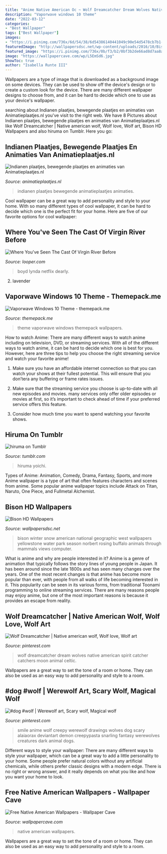 ```yaml
---
title: "Anime Native American Oc ~ Wolf Dreamcatcher Dream Wolves Native American Spirit Catcher Catchers Moon Animal Celtic"
description: "Vaporwave windows 10 theme"
date: "2022-03-12"
categories:
- "Best Wallpaper"
tags: ["Best Wallpaper"]
images:
- "https://i.pinimg.com/736x/6d/54/38/6d54386140441049c90e54d5478cb7b1--creepypasta-werewolf.jpg"
featuredImage: "http://wallpapersdsc.net/wp-content/uploads/2016/10/Bison-HD.jpg"
featured_image: "https://i.pinimg.com/736x/0b/f3/b2/0bf3b2de66ad8d7aa8a944091f1aa94b--wolf-dreamcatcher-wolf-spirit.jpg"
image: "https://wallpapercave.com/wp/L5EmSd6.jpg"
ShowToc: true
author: "Isabella Runte III"
---
```



Wallpapers are a type of image that is downloaded as a background image on some devices. They can be used to show off the device's design or to create a custom look for the device. There are many different wallpaper designs to choose from, and it can be hard to decide which one to use as your device's wallpaper.

	

		
searching about Indianen plaatjes, bewegende plaatjes en animaties van Animatieplaatjes.nl you've visit to the right web. We have 8 Pictures about Indianen plaatjes, bewegende plaatjes en animaties van Animatieplaatjes.nl like Wolf Dreamcatcher | Native american wolf, Wolf love, Wolf art, Bison HD Wallpapers and also hiruma on Tumblr. Here you go:
		
    
## Indianen Plaatjes, Bewegende Plaatjes En Animaties Van Animatieplaatjes.nl

<img loading=lazy src="http://www.animatieplaatjes.nl/plaatjesI/indianen28.gif" onerror="this.onerror=null;this.src='https://tse2.mm.bing.net/th?id=OIP.5S0bkfR2lJ0yFzElvEQT8gHaFj&amp;pid=15.1';" alt="Indianen plaatjes, bewegende plaatjes en animaties van Animatieplaatjes.nl">

_Source: animatieplaatjes.nl_

>indianen plaatjes bewegende animatieplaatjes animaties. 

	

Cool wallpaper can be a great way to add personality and style to your home. With so many different types of cool wallpaper, it can be hard to decide which one is the perfect fit for your home. Here are five of our favorite options for cool wallpaper: 

    
## Where You&#039;ve Seen The Cast Of Virgin River Before

<img loading=lazy src="https://www.looper.com/img/gallery/where-youve-seen-the-cast-of-virgin-river-before/lynda-boyd-played-the-dearly-departed-lily-1626582084.jpg" onerror="this.onerror=null;this.src='https://tse3.mm.bing.net/th?id=OIP.jRK_wecOigd-FtBOTHMZuAHaEK&amp;pid=15.1';" alt="Where You&#039;ve Seen The Cast Of Virgin River Before">

_Source: looper.com_

>boyd lynda netflix dearly. 

	

2. lavender 

    
## Vaporwave Windows 10 Theme - Themepack.me

<img loading=lazy src="https://themepack.me/i/c/749x468/media/g/1847/vaporwave-theme-tv5.jpg" onerror="this.onerror=null;this.src='https://tse2.mm.bing.net/th?id=OIP.0vFlknc3wloAskM_8yarNwHaEo&amp;pid=15.1';" alt="Vaporwave Windows 10 Theme - themepack.me">

_Source: themepack.me_

>theme vaporwave windows themepack wallpapers. 

	

How to watch Anime: There are many different ways to watch anime including on television, DVD, or streaming services.
With all of the different ways to watch anime, it can be hard to decide which one is best for you. However, here are three tips to help you choose the right streaming service and watch your favorite anime!
1. Make sure you have an affordable internet connection so that you can watch your shows at their fullest potential. This will ensure that you don’tera any buffering or frame rates issues.

2. Make sure that the streaming service you choose is up-to-date with all new episodes and movies. many services only offer older episodes or movies at first, so it’s important to check ahead of time if your preferred service offers this feature.

3. Consider how much time you want to spend watching your favorite shows.

    
## Hiruma On Tumblr

<img loading=lazy src="https://66.media.tumblr.com/fbb647afeb1d3a38fa1eff9233780fa0/tumblr_mgi4zg2ISY1s06vq1o1_500.jpg" onerror="this.onerror=null;this.src='https://tse3.mm.bing.net/th?id=OIP.ny4a1Domw5JpRHs3Xi_gWwHaK2&amp;pid=15.1';" alt="hiruma on Tumblr">

_Source: tumblr.com_

>hiruma yoichi. 

	

Types of Anime: Animation, Comedy, Drama, Fantasy, Sports, and more
Anime wallpaper is a type of art that often features characters and scenes from anime. Some popular anime wallpaper topics include Attack on Titan, Naruto, One Piece, and Fullmetal Alchemist.

    
## Bison HD Wallpapers

<img loading=lazy src="http://wallpapersdsc.net/wp-content/uploads/2016/10/Bison-HD.jpg" onerror="this.onerror=null;this.src='https://tse3.mm.bing.net/th?id=OIP.qZz7Y7b7ry1JuuCZ9rp-aQHaFj&amp;pid=15.1';" alt="Bison HD Wallpapers">

_Source: wallpapersdsc.net_

>bison winter snow american national geographic west wallpapers yellowstone water park season norbert rosing buffalo animals through mammals views computer. 

	

What is anime and why are people interested in it?
Anime is a genre of animation that typically follows the story lines of young people in Japan. It has been around since the late 1800s and has seen many changes over the years. One of the most recent changes is that anime has become more popular than ever, with people from all walks of life becoming interested in it. This popularity can be seen in its various forms, from traditional Toonami programming to online streaming services. There are many reasons people may enjoy anime, but one of the most important reasons is because it provides an escape from reality.

    
## Wolf Dreamcatcher | Native American Wolf, Wolf Love, Wolf Art

<img loading=lazy src="https://i.pinimg.com/736x/0b/f3/b2/0bf3b2de66ad8d7aa8a944091f1aa94b--wolf-dreamcatcher-wolf-spirit.jpg" onerror="this.onerror=null;this.src='https://tse1.mm.bing.net/th?id=OIP.VTt8Dl7DMMJh0M6FuRogswHaJQ&amp;pid=15.1';" alt="Wolf Dreamcatcher | Native american wolf, Wolf love, Wolf art">

_Source: pinterest.com_

>wolf dreamcatcher dream wolves native american spirit catcher catchers moon animal celtic. 

	

Wallpapers are a great way to set the tone of a room or home. They can also be used as an easy way to add personality and style to a room.

    
## #dog #wolf | Werewolf Art, Scary Wolf, Magical Wolf

<img loading=lazy src="https://i.pinimg.com/736x/6d/54/38/6d54386140441049c90e54d5478cb7b1--creepypasta-werewolf.jpg" onerror="this.onerror=null;this.src='https://tse1.mm.bing.net/th?id=OIP.6gcFxysf3QGiqfPkS-Rm0gHaKv&amp;pid=15.1';" alt="#dog #wolf | Werewolf art, Scary wolf, Magical wolf">

_Source: pinterest.com_

>smile anime wolf creepy werewolf drawings wolves dog scary alaiaorax deviantart demon creepypasta snarling fantasy werewolves creatures dark animal dogs. 

	

Different ways to style your wallpaper:
There are many different ways to style your wallpaper, which can be a great way to add a little personality to your home. Some people prefer natural colors without any artificial chemicals, while others prefer classic designs with a modern edge. There is no right or wrong answer, and it really depends on what you like and how you want your home to look.

    
## Free Native American Wallpapers - Wallpaper Cave

<img loading=lazy src="https://wallpapercave.com/wp/L5EmSd6.jpg" onerror="this.onerror=null;this.src='https://tse3.mm.bing.net/th?id=OIP.YHYdeYSo_hqXEVnk1XlBwQHaFj&amp;pid=15.1';" alt="Free Native American Wallpapers - Wallpaper Cave">

_Source: wallpapercave.com_

>native american wallpapers. 

	

Wallpapers are a great way to set the tone of a room or home. They can also be used as an easy way to add personality and style to a room.

